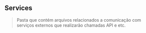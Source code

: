 ## Services

> Pasta que contém arquivos relacionados a comunicação com serviços externos que realizarão chamadas API e etc.
